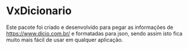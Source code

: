 # VxDicionario
 Este pacote foi criado e desenvolvido para pegar as informações de https://www.dicio.com.br/ e formatadas para json, sendo assim isto fica muito mais fácil de usar em qualquer aplicação.

